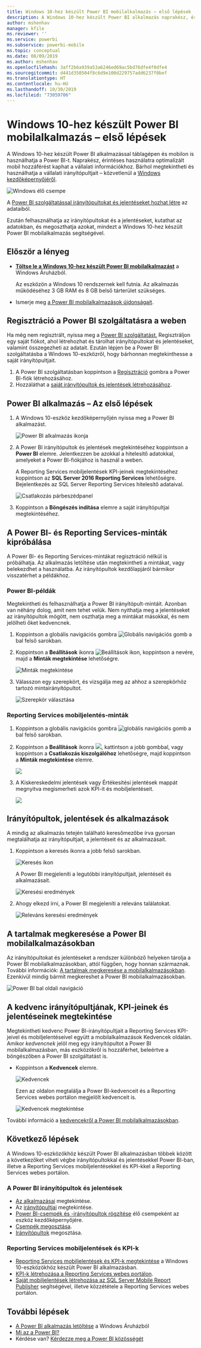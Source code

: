 ```yaml
---
title: Windows 10-hez készült Power BI mobilalkalmazás – első lépések
description: A Windows 10-hez készült Power BI alkalmazás naprakész, érintéses használatra optimalizált mobil hozzáférést biztosít a vállalati információkhoz a táblagépén vagy a telefonján.
author: mshenhav
manager: kfile
ms.reviewer: ''
ms.service: powerbi
ms.subservice: powerbi-mobile
ms.topic: conceptual
ms.date: 08/09/2019
ms.author: mshenhav
ms.openlocfilehash: 3aff2b6a939a53a6246ed69ac5bd76dfe4f0dfe4
ms.sourcegitcommit: d441d350504f8c6d9e100d229757add6237f0bef
ms.translationtype: HT
ms.contentlocale: hu-HU
ms.lasthandoff: 10/30/2019
ms.locfileid: "73059706"
---
```

# <a name="get-started-with-the-power-bi-mobile-app-for-windows-10"></a>Windows 10-hez készült Power BI mobilalkalmazás – első lépések
A Windows 10-hez készült Power BI alkalmazással táblagépen és mobilon is használhatja a Power BI-t. Naprakész, érintéses használatra optimalizált mobil hozzáférést kaphat a vállalati információkhoz. Bárhol megtekintheti és használhatja a vállalati irányítópultjait – közvetlenül a [Windows kezdőképernyőjéről](mobile-pin-dashboard-start-screen-windows-10-phone-app.md).

![Windows élő csempe](./media/mobile-windows-10-phone-app-get-started/pbi_win10_livetile.gif)

A [Power BI szolgáltatással irányítópultokat és jelentéseket hozhat létre](../../service-get-started.md) az adataiból. 

Ezután felhasználhatja az irányítópultokat és a jelentéseket, kutathat az adatokban, és megoszthatja azokat, mindezt a Windows 10-hez készült Power BI mobilalkalmazás segítségével.

## <a name="first-things-first"></a>Először a lényeg
* [**Töltse le a Windows 10-hez készült Power BI mobilalkalmazást**](http://go.microsoft.com/fwlink/?LinkID=526478) a Windows Áruházból.
  
  Az eszközön a Windows 10 rendszernek kell futnia. Az alkalmazás működéséhez 3 GB RAM és 8 GB belső tárterület szükséges.
   
* Ismerje meg [a Power BI mobilalkalmazások újdonságait](mobile-whats-new-in-the-mobile-apps.md).

## <a name="sign-up-for-the-power-bi-service-on-the-web"></a>Regisztráció a Power BI szolgáltatásra a weben
Ha még nem regisztrált, nyissa meg a [Power BI szolgáltatást.](http://powerbi.com/) Regisztráljon egy saját fiókot, ahol létrehozhat és tárolhat irányítópultokat és jelentéseket, valamint összegezheti az adatait. Ezután lépjen be a Power BI szolgáltatásba a Windows 10-eszközről, hogy bárhonnan megtekinthesse a saját irányítópultjait.

1. A Power BI szolgáltatásban koppintson a [Regisztráció](http://go.microsoft.com/fwlink/?LinkID=513879) gombra a Power BI-fiók létrehozásához.
2. Hozzáláthat a [saját irányítópultok és jelentések létrehozásához](../../service-get-started.md).

## <a name="get-started-with-the-power-bi-app"></a>Power BI alkalmazás – Az első lépések
1. A Windows 10-eszköz kezdőképernyőjén nyissa meg a Power BI alkalmazást.
   
   ![Power BI alkalmazás ikonja](./media/mobile-windows-10-phone-app-get-started/pbi_win10ph_appiconsm.png)
2. A Power BI irányítópultok és jelentések megtekintéséhez koppintson a **Power BI** elemre. Jelentkezzen be azokkal a hitelesítő adatokkal, amelyeket a Power BI-fiókjához is használ a weben. 
   
   A Reporting Services mobiljelentések KPI-jeinek megtekintéséhez koppintson az **SQL Server 2016 Reporting Services** lehetőségre. Bejelentkezés az SQL Server Reporting Services hitelesítő adataival.
   
   ![Csatlakozás párbeszédpanel](./media/mobile-windows-10-phone-app-get-started/power-bi-windows-10-connect.png)
3. Koppintson a **Böngészés indítása** elemre a saját irányítópultjai megtekintéséhez.

## <a name="try-the-power-bi-and-reporting-services-samples"></a>A Power BI- és Reporting Services-minták kipróbálása
A Power BI- és Reporting Services-mintákat regisztráció nélkül is próbálhatja. Az alkalmazás letöltése után megtekintheti a mintákat, vagy belekezdhet a használatba. Az irányítópultok kezdőlapjáról bármikor visszatérhet a példákhoz.

### <a name="power-bi-samples"></a>Power BI-példák
Megtekintheti és felhasználhatja a Power BI irányítópult-mintáit. Azonban van néhány dolog, amit nem tehet velük. Nem nyithatja meg a jelentéseket az irányítópultok mögött, nem oszthatja meg a mintákat másokkal, és nem jelölheti őket kedvencnek.

1. Koppintson a globális navigációs gombra ![Globális navigációs gomb](././media/mobile-windows-10-phone-app-get-started/power-bi-windows-10-navigation-icon.png) a bal felső sarokban.
2. Koppintson a **Beállítások** ikonra ![Beállítások ikon](./media/mobile-windows-10-phone-app-get-started/power-bi-win10-settings-icon.png), koppintson a nevére, majd a **Minták megtekintése** lehetőségre.
   
   ![Minták megtekintése](./media/mobile-windows-10-phone-app-get-started/power-bi-win10-view-samples.png)
3. Válasszon egy szerepkört, és vizsgálja meg az ahhoz a szerepkörhöz tartozó mintairányítópultot.  
   
   ![Szerepkör választása](./media/mobile-windows-10-phone-app-get-started/power-bi-win10-samples.png)

### <a name="reporting-services-mobile-report-samples"></a>Reporting Services mobiljelentés-minták
1. Koppintson a globális navigációs gombra ![globális navigációs gomb](././media/mobile-windows-10-phone-app-get-started/power-bi-windows-10-navigation-icon.png) a bal felső sarokban.
2. Koppintson a **Beállítások** ikonra ![](./media/mobile-windows-10-phone-app-get-started/power-bi-win10-settings-icon.png), kattintson a jobb gombbal, vagy koppintson a **Csatlakozás kiszolgálóhoz** lehetőségre, majd koppintson a **Minták megtekintése** elemre.
   
   ![](media/mobile-windows-10-phone-app-get-started/power-bi-win10-connect-ssrs-samples.png)
3. A Kiskereskedelmi jelentések vagy Értékesítési jelentések mappát megnyitva megismerheti azok KPI-it és mobiljelentéseit.
   
   ![](media/mobile-windows-10-phone-app-get-started/power-bi-win10-ssrs-sample-kpis.png)

## <a name="search-for-dashboards-reports-and-apps"></a>Irányítópultok, jelentések és alkalmazások
A mindig az alkalmazás tetején található keresőmezőbe írva gyorsan megtalálhatja az irányítópultjait, a jelentéseit és az alkalmazásait.

1. Koppintson a keresés ikonra a jobb felső sarokban.
   
   ![Keresés ikon](./media/mobile-windows-10-phone-app-get-started/pbi_win10ph_searchbarbrdr.png)
   
   A Power BI megjeleníti a legutóbbi irányítópultjait, jelentéseit és alkalmazásait.
   
   ![Keresési eredmények](./media/mobile-windows-10-phone-app-get-started/pbi_win10_searchrecent.png)
2. Ahogy elkezd írni, a Power BI megjeleníti a releváns találatokat.
   
   ![Releváns keresési eredmények](./media/mobile-windows-10-phone-app-get-started/pbi_win10_search_m.png)

## <a name="find-your-content-in-the-power-bi-mobile-apps"></a>A tartalmak megkeresése a Power BI mobilalkalmazásokban
Az irányítópultokat és jelentéseket a rendszer különböző helyeken tárolja a Power BI mobilalkalmazásokban, attól függően, hogy honnan származnak. További információk: [A tartalmak megkeresése a mobilalkalmazásokban](mobile-apps-quickstart-view-dashboard-report.md). Ezenkívül mindig bármit megkereshet a Power BI mobilalkalmazásokban. 

![Power BI bal oldali navigáció](./media/mobile-windows-10-phone-app-get-started/power-bi-win10-left-nav.png)

## <a name="view-your-favorite-dashboards-kpis-and-reports"></a>A kedvenc irányítópultjának, KPI-jeinek és jelentéseinek megtekintése
Megtekintheti kedvenc Power BI-irányítópultjait a Reporting Services KPI-jeivel és mobiljelentéseivel együtt a mobilalkalmazások Kedvencek oldalán. Amikor *kedvencnek* jelöl meg egy irányítópultot a Power BI mobilalkalmazásban, más eszközökről is hozzáférhet, beleértve a böngészőben a Power BI szolgáltatást is. 

* Koppintson a **Kedvencek** elemre.
  
   ![Kedvencek](./media/mobile-windows-10-phone-app-get-started/power-bi-win10-favorite-menu.png)
  
   Ezen az oldalon megtalálja a Power BI-kedvenceit és a Reporting Services webes portálon megjelölt kedvenceit is.
  
   ![Kedvencek megtekintése](./media/mobile-windows-10-phone-app-get-started/power-bi-win10-favorites.png)

További információ a [kedvencekről a Power BI mobilalkalmazásokban](mobile-apps-favorites.md).

## <a name="next-steps"></a>Következő lépések
A Windows 10-eszközökhöz készült Power BI alkalmazásban többek között a következőket viheti végbe irányítópultokkal és jelentésekkel Power BI-ban, illetve a Reporting Services mobiljelentésekkel és KPI-kkel a Reporting Services webes portálon.

### <a name="power-bi-dashboards-and-reports"></a>A Power BI irányítópultok és jelentések
* [Az alkalmazásai](../../service-create-distribute-apps.md) megtekintése.
* Az [irányítópultjai](mobile-apps-view-dashboard.md) megtekintése.
* [Power BI-csempék és -irányítópultok rögzítése](mobile-pin-dashboard-start-screen-windows-10-phone-app.md) élő csempeként az eszköz kezdőképernyőjére.
* [Csempék megosztása](mobile-windows-10-phone-app-get-started.md).
* [Irányítópultok](mobile-share-dashboard-from-the-mobile-apps.md) megosztása.

### <a name="reporting-services-mobile-reports-and-kpis"></a>Reporting Services mobiljelentések és KPI-k
* [Reporting Services mobiljelentések és KPI-k megtekintése](mobile-app-windows-10-ssrs-kpis-mobile-reports.md) a Windows 10-eszközökhöz készült Power BI alkalmazásban.
* [KPI-k létrehozása a Reporting Services webes portálon](https://msdn.microsoft.com/library/mt683632.aspx).
* [Saját mobiljelentések létrehozása az SQL Server Mobile Report Publisher](https://msdn.microsoft.com/library/mt652547.aspx) segítségével, illetve közzététele a Reporting Services webes portálon.

## <a name="next-steps"></a>További lépések
* [A Power BI alkalmazás letöltése](http://go.microsoft.com/fwlink/?LinkID=526478) a Windows Áruházból  
* [Mi az a Power BI?](../../fundamentals/power-bi-overview.md)
* Kérdése van? [Kérdezze meg a Power BI közösségét](http://community.powerbi.com/)


